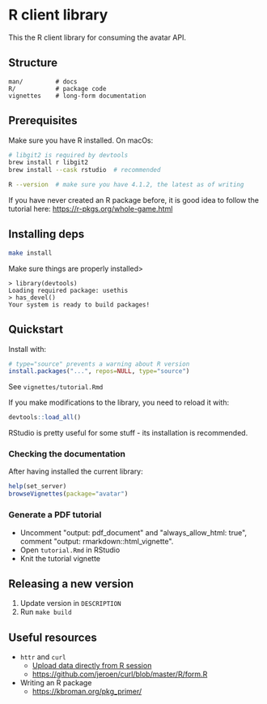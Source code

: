 # R client library

This the R client library for consuming the avatar API.

## Structure

```text
man/         # docs
R/           # package code
vignettes    # long-form documentation
```

## Prerequisites

Make sure you have R installed. On macOs:

```bash
# libgit2 is required by devtools
brew install r libgit2
brew install --cask rstudio  # recommended

R --version  # make sure you have 4.1.2, the latest as of writing
```

If you have never created an R package before, it is good idea to follow the tutorial here: https://r-pkgs.org/whole-game.html

## Installing deps

```bash
make install
```

Make sure things are properly installed>

```text
> library(devtools)
Loading required package: usethis
> has_devel()
Your system is ready to build packages!
```

## Quickstart

Install with:

```R
# type="source" prevents a warning about R version
install.packages("...", repos=NULL, type="source")
```

See `vignettes/tutorial.Rmd`

If you make modifications to the library, you need to reload it with:

```R
devtools::load_all()
```

RStudio is pretty useful for some stuff - its installation is recommended.

### Checking the documentation

After having installed the current library:

```r
help(set_server)
browseVignettes(package="avatar")
```

### Generate a PDF tutorial

- Uncomment "output: pdf_document" and "always_allow_html: true", comment "output: rmarkdown::html_vignette".
- Open `tutorial.Rmd` in RStudio
- Knit the tutorial vignette

## Releasing a new version

1. Update version in `DESCRIPTION`
2. Run `make build`

## Useful resources

- `httr` and `curl`
  - [Upload data directly from R session](https://github.com/r-lib/httr/issues/650)
  - https://github.com/jeroen/curl/blob/master/R/form.R
- Writing an R package
  - https://kbroman.org/pkg_primer/
